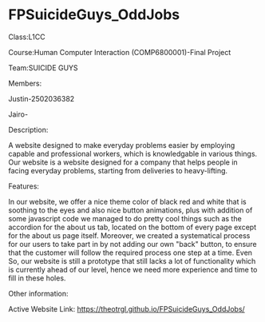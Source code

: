 # FPSuicideGuys_OddJobs
Class:L1CC


Course:Human Computer Interaction (COMP6800001)-Final Project


Team:SUICIDE GUYS


Members:

Justin-2502036382

Jairo-


Description:

A website designed to make everyday problems easier by employing capable and professional workers, which is knowledgable in various things. Our website is a website designed for a company that helps people in facing everyday problems, starting from deliveries to heavy-lifting.

Features:

In our website, we offer a nice theme color of black red and white that is soothing to the eyes and also nice button animations, plus with addition of some javascript code we managed to do pretty cool things such as the accordion for the about us tab, located on the bottom of every page except for the about us page itself. Moreover, we created a systematical process for our users to take part in by not adding our own "back" button, to ensure that the customer will follow the required process one step at a time. Even So, our website is still a prototype that still lacks a lot of functionality which is currently ahead of our level, hence we need more experience and time to fill in these holes.

Other information:


Active Website Link: https://theotrgl.github.io/FPSuicideGuys_OddJobs/





